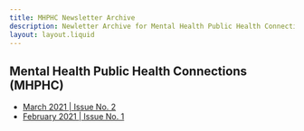 ```yaml
---
title: MHPHC Newsletter Archive
description: Newletter Archive for Mental Health Public Health Connections (MHPHC)
layout: layout.liquid
--- 
```


## Mental Health Public Health Connections (MHPHC)

- [March 2021 | Issue No. 2](archive/03-2021.pdf)
- [February 2021 | Issue No. 1](archive/02-2020.pdf)